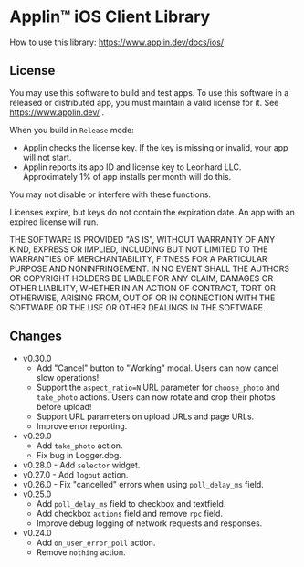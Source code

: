 # Applin&trade; iOS Client Library

How to use this library: https://www.applin.dev/docs/ios/

## License

You may use this software to build and test apps.
To use this software in a released or distributed app,
you must maintain a valid license for it.
See https://www.applin.dev/ .

When you build in `Release` mode:

- Applin checks the license key.
  If the key is missing or invalid, your app will not start.
- Applin reports its app ID and license key to Leonhard LLC.
  Approximately 1% of app installs per month will do this.

You may not disable or interfere with these functions.

Licenses expire, but keys do not contain the expiration date.
An app with an expired license will run.

THE SOFTWARE IS PROVIDED "AS IS", WITHOUT WARRANTY OF ANY KIND, EXPRESS OR
IMPLIED, INCLUDING BUT NOT LIMITED TO THE WARRANTIES OF MERCHANTABILITY,
FITNESS FOR A PARTICULAR PURPOSE AND NONINFRINGEMENT. IN NO EVENT SHALL THE
AUTHORS OR COPYRIGHT HOLDERS BE LIABLE FOR ANY CLAIM, DAMAGES OR OTHER
LIABILITY, WHETHER IN AN ACTION OF CONTRACT, TORT OR OTHERWISE, ARISING FROM,
OUT OF OR IN CONNECTION WITH THE SOFTWARE OR THE USE OR OTHER DEALINGS IN THE
SOFTWARE.

## Changes
- v0.30.0
    - Add "Cancel" button to "Working" modal.  Users can now cancel slow operations!
    - Support the `aspect_ratio=N` URL parameter for `choose_photo` and `take_photo` actions.
      Users can now rotate and crop their photos before upload!
    - Support URL parameters on upload URLs and page URLs.
    - Improve error reporting.
- v0.29.0
    - Add `take_photo` action.
    - Fix bug in Logger.dbg.
- v0.28.0 - Add `selector` widget.
- v0.27.0 - Add `logout` action.
- v0.26.0 - Fix "cancelled" errors when using `poll_delay_ms` field.
- v0.25.0
    - Add `poll_delay_ms` field to checkbox and textfield.
    - Add checkbox `actions` field and remove `rpc` field.
    - Improve debug logging of network requests and responses.
- v0.24.0
    - Add `on_user_error_poll` action.
    - Remove `nothing` action.
